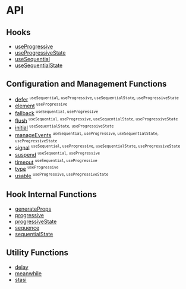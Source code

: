 # API

## Hooks

* [useProgressive](useProgressive.md)
* [useProgressiveState](useProgressiveState.md)
* [useSequential](useSequential.md)
* [useSequentialState](useSequentialState.md)

## Configuration and Management Functions

* [defer](defer.md) <sup>`useSequential`, `useProgressive`, `useSequentialState`, `useProgressiveState`</sup>
* [element](element.md) <sup>`useProgressive`</sup>
* [fallback](fallback.md) <sup>`useSequential`, `useProgressive`</sup>
* [flush](flush.md) <sup>`useSequential`, `useProgressive`, `useSequentialState`, `useProgressiveState`</sup>
* [initial](initial.md) <sup>`useSequentialState`, `useProgressiveState`</sup>
* [manageEvents](manageEvents.md) <sup>`useSequential`, `useProgressive`, `useSequentialState`, `useProgressiveState`</sup>
* [signal](signal.md) <sup>`useSequential`, `useProgressive`, `useSequentialState`, `useProgressiveState`</sup>
* [suspend](suspend.md) <sup>`useSequential`, `useProgressive`</sup>
* [timeout](timeout.md) <sup>`useSequential`, `useProgressive`</sup>
* [type](type.md) <sup>`useProgressive`</sup>
* [usable](usable.md) <sup>`useProgressive`, `useProgressiveState`</sup>

## Hook Internal Functions

* [generateProps](generateProps.md)
* [progressive](progressive.md)
* [progressiveState](progressiveState.md)
* [sequence](sequence.md)
* [sequentialState](sequentialState.md)

## Utility Functions

* [delay](delay.md)
* [meanwhile](meanwhile.md)
* [stasi](stasi.md)

